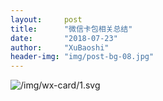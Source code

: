 ```yaml
---
layout:     post
title:      "微信卡包相关总结"
date:       "2018-07-23"
author:     "XuBaoshi"
header-img: "img/post-bg-08.jpg"
---
```


![/img/wx-card/1.svg](/img/wx-card/1.svg)  
